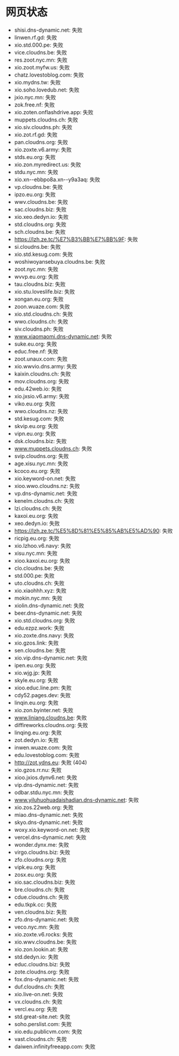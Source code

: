 # 网页状态
- shisi.dns-dynamic.net: 失败
- linwen.rf.gd: 失败
- xio.std.000.pe: 失败
- vice.cloudns.be: 失败
- res.zoot.nyc.mn: 失败
- xio.zoot.myfw.us: 失败
- chatz.lovestoblog.com: 失败
- xio.mydns.tw: 失败
- xio.soho.lovedub.net: 失败
- jxio.nyc.mn: 失败
- zok.free.nf: 失败
- xio.zoten.onflashdrive.app: 失败
- muppets.cloudns.ch: 失败
- xio.siv.cloudns.ph: 失败
- xio.zot.rf.gd: 失败
- pan.cloudns.org: 失败
- xio.zoxte.v6.army: 失败
- stds.eu.org: 失败
- xio.zon.myredirect.us: 失败
- stdu.nyc.mn: 失败
- xio.xn--ebbpo8a.xn--y9a3aq: 失败
- vp.cloudns.be: 失败
- ipzo.eu.org: 失败
- wwv.cloudns.be: 失败
- sac.cloudns.biz: 失败
- xio.xeo.dedyn.io: 失败
- std.cloudns.org: 失败
- sch.cloudns.be: 失败
- https://lzh.ze.tc/%E7%B3%BB%E7%BB%9F: 失败
- si.cloudns.be: 失败
- xio.std.kesug.com: 失败
- woshiwoyansebuya.cloudns.be: 失败
- zoot.nyc.mn: 失败
- wvvp.eu.org: 失败
- tau.cloudns.biz: 失败
- xio.stu.loveslife.biz: 失败
- xongan.eu.org: 失败
- zoon.wuaze.com: 失败
- xio.std.cloudns.ch: 失败
- wwo.cloudns.ch: 失败
- siv.cloudns.ph: 失败
- www.xiaomaomi.dns-dynamic.net: 失败
- suke.eu.org: 失败
- educ.free.nf: 失败
- zoot.unaux.com: 失败
- xio.wwvio.dns.army: 失败
- kaixin.cloudns.ch: 失败
- mov.cloudns.org: 失败
- edu.42web.io: 失败
- xio.jxsio.v6.army: 失败
- viko.eu.org: 失败
- wwo.cloudns.nz: 失败
- std.kesug.com: 失败
- skvip.eu.org: 失败
- vipn.eu.org: 失败
- dsk.cloudns.biz: 失败
- www.muppets.cloudns.ch: 失败
- svip.cloudns.org: 失败
- age.xisu.nyc.mn: 失败
- kcoco.eu.org: 失败
- xio.keyword-on.net: 失败
- xioo.wwo.cloudns.nz: 失败
- vp.dns-dynamic.net: 失败
- kenelm.cloudns.ch: 失败
- lzi.cloudns.ch: 失败
- kaxoi.eu.org: 失败
- xeo.dedyn.io: 失败
- https://lzh.ze.tc/%E5%8D%81%E5%85%AB%E5%AD%90: 失败
- ricpig.eu.org: 失败
- xio.lzhoo.v6.navy: 失败
- xisu.nyc.mn: 失败
- xioo.kaxoi.eu.org: 失败
- clo.cloudns.be: 失败
- std.000.pe: 失败
- uto.cloudns.ch: 失败
- xio.xiaohhh.xyz: 失败
- mokin.nyc.mn: 失败
- xiolin.dns-dynamic.net: 失败
- beer.dns-dynamic.net: 失败
- xio.std.cloudns.org: 失败
- edu.ezpz.work: 失败
- xio.zoxte.dns.navy: 失败
- xio.gzos.link: 失败
- sen.cloudns.be: 失败
- xio.vip.dns-dynamic.net: 失败
- ipen.eu.org: 失败
- xio.wjg.jp: 失败
- skyle.eu.org: 失败
- xioo.educ.line.pm: 失败
- cdy52.pages.dev: 失败
- linqin.eu.org: 失败
- xio.zon.byinter.net: 失败
- www.liniang.cloudns.be: 失败
- diffireworks.cloudns.org: 失败
- linqing.eu.org: 失败
- zot.dedyn.io: 失败
- inwen.wuaze.com: 失败
- edu.lovestoblog.com: 失败
- http://zot.ydns.eu: 失败 (404)
- xio.gzos.rr.nu: 失败
- xioo.jxios.dynv6.net: 失败
- vip.dns-dynamic.net: 失败
- odbar.stdu.nyc.mn: 失败
- www.yiluhuohuadaishadian.dns-dynamic.net: 失败
- xio.zos.22web.org: 失败
- miao.dns-dynamic.net: 失败
- skyo.dns-dynamic.net: 失败
- woxy.xio.keyword-on.net: 失败
- vercel.dns-dynamic.net: 失败
- wonder.dynx.me: 失败
- virgo.cloudns.biz: 失败
- zfo.cloudns.org: 失败
- vipk.eu.org: 失败
- zosx.eu.org: 失败
- xio.sac.cloudns.biz: 失败
- bre.cloudns.ch: 失败
- cdue.cloudns.ch: 失败
- edu.tkpk.cc: 失败
- ven.cloudns.biz: 失败
- zfo.dns-dynamic.net: 失败
- veco.nyc.mn: 失败
- xio.zoxte.v6.rocks: 失败
- xio.wwv.cloudns.be: 失败
- xio.zon.lookin.at: 失败
- std.dedyn.io: 失败
- educ.cloudns.biz: 失败
- zote.cloudns.org: 失败
- fox.dns-dynamic.net: 失败
- duf.cloudns.ch: 失败
- xio.live-on.net: 失败
- vx.cloudns.ch: 失败
- vercl.eu.org: 失败
- std.great-site.net: 失败
- soho.perslist.com: 失败
- xio.edu.publicvm.com: 失败
- vast.cloudns.ch: 失败
- daiwen.infinityfreeapp.com: 失败
